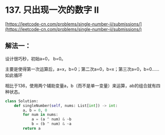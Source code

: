 # 137. 只出现一次的数字 II

[https://leetcode-cn.com/problems/single-number-ii/submissions/](https://leetcode-cn.com/problems/single-number-ii/submissions/)

## 解法一：

设计很巧秒，初始a=0， b=0。

主要是使得第一次运算后，a=x，b=0；第二次a=0，b=x；第三次a=0，b=0……如此循环

相比于136，使用两个辅助变量a，b（而不是单一变量）来运算，ab的组合就有四种状态。

```python
class Solution:
    def singleNumber(self, nums: List[int]) -> int:
        a, b = 0, 0
        for num in nums:
            a = (a ^ num) & ~b
            b = (b ^ num) & ~a
        return a
```

